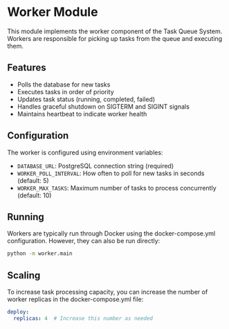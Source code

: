 # Worker Module

This module implements the worker component of the Task Queue System. Workers are responsible for picking up tasks from the queue and executing them.

## Features

- Polls the database for new tasks
- Executes tasks in order of priority
- Updates task status (running, completed, failed)
- Handles graceful shutdown on SIGTERM and SIGINT signals
- Maintains heartbeat to indicate worker health

## Configuration

The worker is configured using environment variables:

- `DATABASE_URL`: PostgreSQL connection string (required)
- `WORKER_POLL_INTERVAL`: How often to poll for new tasks in seconds (default: 5)
- `WORKER_MAX_TASKS`: Maximum number of tasks to process concurrently (default: 10)

## Running

Workers are typically run through Docker using the docker-compose.yml configuration. However, they can also be run directly:

```bash
python -m worker.main
```

## Scaling

To increase task processing capacity, you can increase the number of worker replicas in the docker-compose.yml file:

```yaml
deploy:
  replicas: 4  # Increase this number as needed
```
